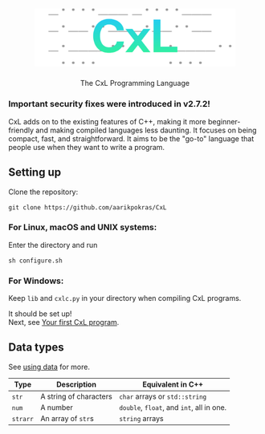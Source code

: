<div align="center">

  # <img src="https://raw.githubusercontent.com/aarikpokras/CxL/refs/heads/master/images/hero-tpn.png" alt="CxL" width="400" />

  The CxL Programming Language
</div>

### Important security fixes were introduced in v2.7.2!

CxL adds on to the existing features of C++, making it more beginner-friendly and making compiled languages less daunting. It focuses on being compact, fast, and straightforward. It aims to be the "go-to" language that people use when they want to write a program.

## Setting up
Clone the repository:
```
git clone https://github.com/aarikpokras/CxL
```

### For Linux, macOS and UNIX systems:
Enter the directory and run
```
sh configure.sh
```

### For Windows:
Keep `lib` and `cxlc.py` in your directory when compiling CxL programs.

It should be set up!\
Next, see [Your first CxL program](https://github.com/aarikpokras/CxL/wiki/Tutorials#your-first-cxl-program).

## Data types
See [using data](https://github.com/aarikpokras/CxL/wiki/Data#using-data) for more.

|Type|Description|Equivalent in C++|
|--|--|--|
|`str`|A string of characters|`char` arrays or `std::string`|
|`num`|A number|`double`, `float`, and `int`, all in one.|
|`strarr`|An array of `str`s|`string` arrays|
